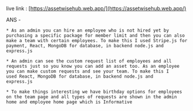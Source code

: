 live link : [https://assetwisehub.web.app/](https://assetwisehub.web.app/)


ANS - 


    * As an admin you can hire an employee who is not hired yet by
    purchasing a specific package for member limit and then you can also
    make a team with certain employees. To make this I used Stripe.js for
    payment, React, MongoDB for database, in backend node.js and
    express.js
    
    * An admin can see the custom request list of employees and all
    requests just so you know you can add an asset too. As an employee
    you can make custom requests and see your team. To make this I
    used React, MongoDB for database, in backend node.js and
    express.js
    
    * To make things interesting we have birthday options for employees
    on the team page and all types of requests are shown in the admin
    home and employee home page which is Informative
    

